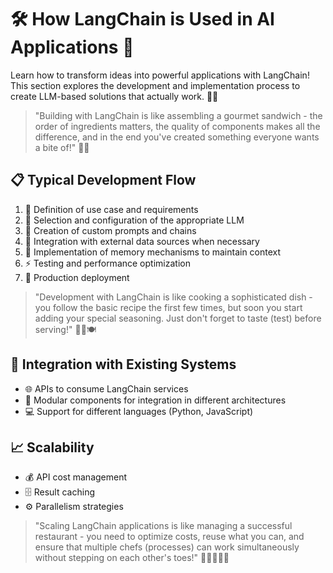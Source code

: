 # 🛠️ How LangChain is Used in AI Applications 🚀

Learn how to transform ideas into powerful applications with LangChain! This section explores the development and implementation process to create LLM-based solutions that actually work. 🧩✨

> "Building with LangChain is like assembling a gourmet sandwich - the order of ingredients matters, the quality of components makes all the difference, and in the end you've created something everyone wants a bite of!" 🥪✨

## 📋 Typical Development Flow
1. 🎯 Definition of use case and requirements
2. 🤖 Selection and configuration of the appropriate LLM
3. 💬 Creation of custom prompts and chains
4. 🔌 Integration with external data sources when necessary
5. 🧠 Implementation of memory mechanisms to maintain context
6. ⚡ Testing and performance optimization
7. 🚀 Production deployment

> "Development with LangChain is like cooking a sophisticated dish - you follow the basic recipe the first few times, but soon you start adding your special seasoning. Just don't forget to taste (test) before serving!" 👨‍🍳🍽️

## 🔄 Integration with Existing Systems
- 🌐 APIs to consume LangChain services
- 🧩 Modular components for integration in different architectures
- 💻 Support for different languages (Python, JavaScript)

## 📈 Scalability
- 💰 API cost management
- 🗄️ Result caching
- ⚙️ Parallelism strategies

> "Scaling LangChain applications is like managing a successful restaurant - you need to optimize costs, reuse what you can, and ensure that multiple chefs (processes) can work simultaneously without stepping on each other's toes!" 🍳👨‍🍳👩‍🍳